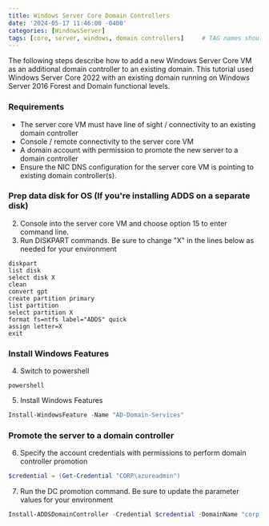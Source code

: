 ```yaml
---
title: Windows Server Core Domain Controllers
date: '2024-05-17 11:46:00 -0400'
categories: [WindowsServer]
tags: [core, server, windows, domain controllers]     # TAG names should always be lowercase
---
```


The following steps describe how to add a new Windows Server Core VM as an additional domain controller to an existing domain. This tutorial used Windows Server Core 2022 with an existing domain running on Windows Server 2016 Forest and Domain functional levels.

### Requirements
- The server core VM must have line of sight / connectivity to an existing domain controller
- Console / remote connectivity to the server core VM
- A domain account with permission to promote the new server to a domain controller
- Ensure the NIC DNS configuration for the server core VM is pointing to existing domain controller(s).

### Prep data disk for OS (If you're installing ADDS on a separate disk)
2. Console into the server core VM and choose option 15 to enter command line.
3. Run DISKPART commands. Be sure to change "X" in the lines below as needed for your environment
```
diskpart
list disk
select disk X
clean
convert gpt
create partition primary
list partition
select partition X
format fs=ntfs label="ADDS" quick
assign letter=X
exit
```

### Install Windows Features
4. Switch to powershell
```shell
powershell
```

5. Install Windows Features
```powershell
Install-WindowsFeature -Name "AD-Domain-Services"
```

### Promote the server to a domain controller
6. Specify the account credentials with permissions to perform domain controller promotion
```powershell
$credential = (Get-Credential "CORP\azureadmin")
```
7. Run the DC promotion command. Be sure to update the parameter values for your environment
```powershell
Install-ADDSDomainController -Credential $credential -DomainName "corp.robpitcher.com" -InstallDns -DatabasePath "F:\Windows\NTDS" -LogPath "F:\Windows\NTDS" -SysvolPath "F:\Windows\SYSVOL" -SiteName "Default-First-Site-Name"
```